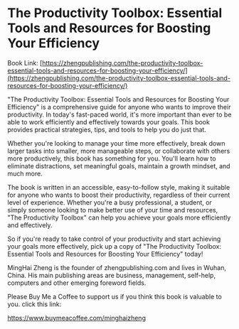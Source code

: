 # The Productivity Toolbox: Essential Tools and Resources for Boosting Your Efficiency

Book Link: [https://zhengpublishing.com/the-productivity-toolbox-essential-tools-and-resources-for-boosting-your-efficiency/](https://zhengpublishing.com/the-productivity-toolbox-essential-tools-and-resources-for-boosting-your-efficiency/)

"The Productivity Toolbox: Essential Tools and Resources for Boosting Your Efficiency" is a comprehensive guide for anyone who wants to improve their productivity. In today's fast-paced world, it's more important than ever to be able to work efficiently and effectively towards your goals. This book provides practical strategies, tips, and tools to help you do just that.

Whether you're looking to manage your time more effectively, break down larger tasks into smaller, more manageable steps, or collaborate with others more productively, this book has something for you. You'll learn how to eliminate distractions, set meaningful goals, maintain a growth mindset, and much more.

The book is written in an accessible, easy-to-follow style, making it suitable for anyone who wants to boost their productivity, regardless of their current level of experience. Whether you're a busy professional, a student, or simply someone looking to make better use of your time and resources, "The Productivity Toolbox" can help you achieve your goals more efficiently and effectively.

So if you're ready to take control of your productivity and start achieving your goals more effectively, pick up a copy of "The Productivity Toolbox: Essential Tools and Resources for Boosting Your Efficiency" today!

MingHai Zheng is the founder of zhengpublishing.com and lives in Wuhan, China. His main publishing areas are business, management, self-help, computers and other emerging foreword fields.

Please Buy Me a Coffee to support us if you think this book is valuable to you. click this link:

https://www.buymeacoffee.com/minghaizheng
